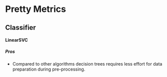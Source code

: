 # Pretty Metrics

## Classifier

#### LinearSVC

##### Pros
- Compared to other algorithms decision trees requires less effort for data preparation during pre-processing.




